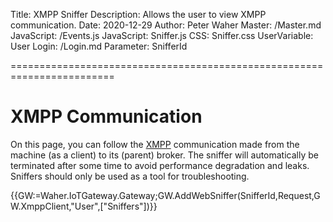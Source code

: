 ﻿Title: XMPP Sniffer
Description: Allows the user to view XMPP communication.
Date: 2020-12-29
Author: Peter Waher
Master: /Master.md
JavaScript: /Events.js
JavaScript: Sniffer.js
CSS: Sniffer.css
UserVariable: User
Login: /Login.md
Parameter: SnifferId

========================================================================

XMPP Communication
===========================

On this page, you can follow the [XMPP](https://xmpp.org/) communication made from the machine (as a client) to its (parent) broker.
The sniffer will automatically be terminated after some time to avoid performance degradation and leaks. Sniffers should only be
used as a tool for troubleshooting.

{{GW:=Waher.IoTGateway.Gateway;GW.AddWebSniffer(SnifferId,Request,GW.XmppClient,"User",["Sniffers"])}}
